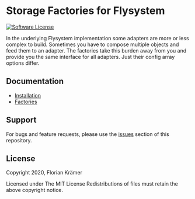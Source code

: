 # Storage Factories for Flysystem

[![Software License](https://img.shields.io/badge/license-MIT-brightgreen.svg?style=flat-square)](LICENSE)

In the underlying Flysystem implementation some adapters are more or less complex to build. Sometimes you have to compose multiple objects and feed them to an adapter. The factories take this burden away from you and provide you the same interface for all adapters. Just their config array options differ.

## Documentation

 * [Installation](docs/Installation.md)
 * [Factories](docs/Factories.md)

## Support

For bugs and feature requests, please use the [issues](https://github.com/php-collective/file-storage/issues) section of this repository.

## License

Copyright 2020, Florian Krämer

Licensed under The MIT License
Redistributions of files must retain the above copyright notice.
